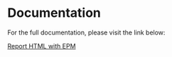 # Documentation

For the full documentation, please visit the link below:

[Report HTML with EPM](https://blog.wuibaille.fr/2024/09/report-html-with-epm/)
